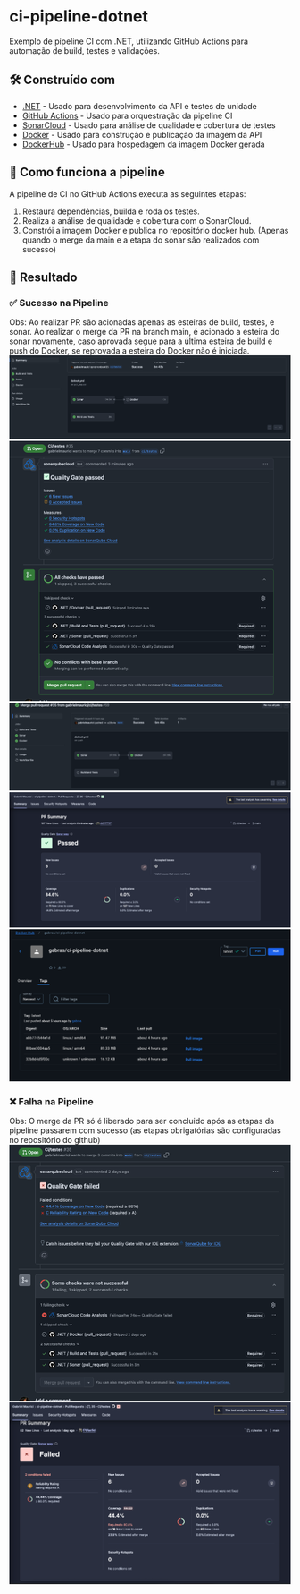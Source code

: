 # ci-pipeline-dotnet
Exemplo de pipeline CI com .NET, utilizando GitHub Actions para automação de build, testes e validações.

## 🛠️ Construído com
* [.NET](https://dotnet.microsoft.com/) - Usado para desenvolvimento da API e testes de unidade
* [GitHub Actions](https://github.com/features/actions) - Usado para orquestração da pipeline CI
* [SonarCloud](https://sonarcloud.io/) - Usado para análise de qualidade e cobertura de testes
* [Docker](https://www.docker.com/) - Usado para construção e publicação da imagem da API
* [DockerHub](https://hub.docker.com/) - Usado para hospedagem da imagem Docker gerada


## 🧩 Como funciona a pipeline

A pipeline de CI no GitHub Actions executa as seguintes etapas:
1. Restaura dependências, builda e roda os testes.
2. Realiza a análise de qualidade e cobertura com o SonarCloud.
3. Constrói a imagem Docker e publica no repositório docker hub. (Apenas quando o merge da main e a etapa do sonar são realizados com sucesso)

## 🚀 Resultado

### ✅ Sucesso na Pipeline
Obs: Ao realizar PR são acionadas apenas as esteiras de build, testes, e sonar. Ao realizar o merge da PR na branch main, é acionado a esteira do sonar novamente, caso aprovada segue para a última esteira de build e push do Docker, se reprovada a esteira do Docker não é iniciada.
![pipeline-pr](images/pipeline-pr.png)
![pipeline-sucesso-pr](images/pr-success.png)
![pipeline-merge-main](images/pipeline-merge-main.png)
![sonar-sucesso-pr](images/sonar-success.png)
![docker-hub](images/docker-hub.png)

### ❌ Falha na Pipeline
Obs: O merge da PR só é liberado para ser concluido após as etapas da pipeline passarem com sucesso (as etapas obrigatórias são configuradas no repositório do github)
![pipeline-pr-fail](images/fail-coverage-test.png)
![sonar-fail](images/sonar-fail.png)